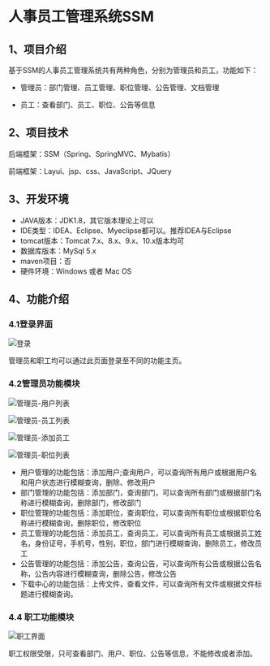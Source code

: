# 人事员工管理系统SSM

## 1、项目介绍

基于SSM的人事员工管理系统共有两种角色，分别为管理员和员工，功能如下：

* 管理员：部门管理、员工管理、职位管理、公告管理、文档管理

* 员工：查看部门、员工、职位、公告等信息


## 2、项目技术

后端框架：SSM（Spring、SpringMVC、Mybatis）

前端框架：Layui、jsp、css、JavaScript、JQuery

## 3、开发环境

- JAVA版本：JDK1.8，其它版本理论上可以
- IDE类型：IDEA、Eclipse、Myeclipse都可以。推荐IDEA与Eclipse
- tomcat版本：Tomcat 7.x、8.x、9.x、10.x版本均可
- 数据库版本：MySql 5.x
- maven项目：否
- 硬件环境：Windows 或者 Mac OS


## 4、功能介绍

### 4.1登录界面

![登录](https://project-images-1256969109.cos.ap-chongqing.myqcloud.com/Typora-Images/20220508205543.png)

管理员和职工均可以通过此页面登录至不同的功能主页。

### 4.2管理员功能模块

![管理员-用户列表](https://project-images-1256969109.cos.ap-chongqing.myqcloud.com/Typora-Images/20220508205555.png)

![管理员-员工列表](https://project-images-1256969109.cos.ap-chongqing.myqcloud.com/Typora-Images/20220508205558.png)

![管理员-添加员工](https://project-images-1256969109.cos.ap-chongqing.myqcloud.com/Typora-Images/20220508205603.png)

![管理员-职位列表](https://project-images-1256969109.cos.ap-chongqing.myqcloud.com/Typora-Images/20220508205609.png)

- 用户管理的功能包括：添加用户;查询用户，可以查询所有用户或根据用户名和用户状态进行模糊查询，删除、修改用户
- 部门管理的功能包括：添加部门，查询部门，可以查询所有部门或根据部门名称进行模糊查询，删除部门，修改部门
- 职位管理的功能包括：添加职位，查询职位，可以查询所有职位或根据职位名称进行模糊查询，删除职位，修改职位
- 员工管理的功能包括：添加员工，查询员工，可以查询所有员工或根据员工姓名，身份证号，手机号，性别，职位，部门进行模糊查询，删除员工，修改员工
- 公告管理的功能包括：添加公告，查询公告，可以查询所有公告或根据公告名称，公告内容进行模糊查询，删除公告，修改公告
- 下载中心的功能包括：上传文件，查看文件，可以查询所有文件或根据文件标题进行模糊查询。

### 4.4 职工功能模块

![职工界面](https://project-images-1256969109.cos.ap-chongqing.myqcloud.com/Typora-Images/20220508205654.png)

职工权限受限，只可查看部门、用户、职位、公告等信息，不能修改或者添加。





